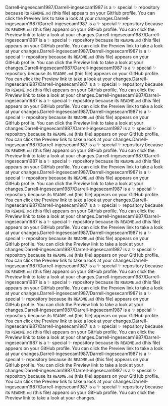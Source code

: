 Darrell-ingesecam1987/Darrell-ingesecam1987 is a ✨ special ✨ repository because its `README.md` (this file) appears on your GitHub profile.
You can click the Preview link to take a look at your changes.Darrell-ingesecam1987/Darrell-ingesecam1987 is a ✨ special ✨ repository because its `README.md` (this file) appears on your GitHub profile.
You can click the Preview link to take a look at your changes.Darrell-ingesecam1987/Darrell-ingesecam1987 is a ✨ special ✨ repository because its `README.md` (this file) appears on your GitHub profile.
You can click the Preview link to take a look at your changes.Darrell-ingesecam1987/Darrell-ingesecam1987 is a ✨ special ✨ repository because its `README.md` (this file) appears on your GitHub profile.
You can click the Preview link to take a look at your changes.Darrell-ingesecam1987/Darrell-ingesecam1987 is a ✨ special ✨ repository because its `README.md` (this file) appears on your GitHub profile.
You can click the Preview link to take a look at your changes.Darrell-ingesecam1987/Darrell-ingesecam1987 is a ✨ special ✨ repository because its `README.md` (this file) appears on your GitHub profile.
You can click the Preview link to take a look at your changes.Darrell-ingesecam1987/Darrell-ingesecam1987 is a ✨ special ✨ repository because its `README.md` (this file) appears on your GitHub profile.
You can click the Preview link to take a look at your changes.Darrell-ingesecam1987/Darrell-ingesecam1987 is a ✨ special ✨ repository because its `README.md` (this file) appears on your GitHub profile.
You can click the Preview link to take a look at your changes.Darrell-ingesecam1987/Darrell-ingesecam1987 is a ✨ special ✨ repository because its `README.md` (this file) appears on your GitHub profile.
You can click the Preview link to take a look at your changes.Darrell-ingesecam1987/Darrell-ingesecam1987 is a ✨ special ✨ repository because its `README.md` (this file) appears on your GitHub profile.
You can click the Preview link to take a look at your changes.Darrell-ingesecam1987/Darrell-ingesecam1987 is a ✨ special ✨ repository because its `README.md` (this file) appears on your GitHub profile.
You can click the Preview link to take a look at your changes.Darrell-ingesecam1987/Darrell-ingesecam1987 is a ✨ special ✨ repository because its `README.md` (this file) appears on your GitHub profile.
You can click the Preview link to take a look at your changes.Darrell-ingesecam1987/Darrell-ingesecam1987 is a ✨ special ✨ repository because its `README.md` (this file) appears on your GitHub profile.
You can click the Preview link to take a look at your changes.Darrell-ingesecam1987/Darrell-ingesecam1987 is a ✨ special ✨ repository because its `README.md` (this file) appears on your GitHub profile.
You can click the Preview link to take a look at your changes.Darrell-ingesecam1987/Darrell-ingesecam1987 is a ✨ special ✨ repository because its `README.md` (this file) appears on your GitHub profile.
You can click the Preview link to take a look at your changes.Darrell-ingesecam1987/Darrell-ingesecam1987 is a ✨ special ✨ repository because its `README.md` (this file) appears on your GitHub profile.
You can click the Preview link to take a look at your changes.Darrell-ingesecam1987/Darrell-ingesecam1987 is a ✨ special ✨ repository because its `README.md` (this file) appears on your GitHub profile.
You can click the Preview link to take a look at your changes.Darrell-ingesecam1987/Darrell-ingesecam1987 is a ✨ special ✨ repository because its `README.md` (this file) appears on your GitHub profile.
You can click the Preview link to take a look at your changes.Darrell-ingesecam1987/Darrell-ingesecam1987 is a ✨ special ✨ repository because its `README.md` (this file) appears on your GitHub profile.
You can click the Preview link to take a look at your changes.Darrell-ingesecam1987/Darrell-ingesecam1987 is a ✨ special ✨ repository because its `README.md` (this file) appears on your GitHub profile.
You can click the Preview link to take a look at your changes.Darrell-ingesecam1987/Darrell-ingesecam1987 is a ✨ special ✨ repository because its `README.md` (this file) appears on your GitHub profile.
You can click the Preview link to take a look at your changes.Darrell-ingesecam1987/Darrell-ingesecam1987 is a ✨ special ✨ repository because its `README.md` (this file) appears on your GitHub profile.
You can click the Preview link to take a look at your changes.Darrell-ingesecam1987/Darrell-ingesecam1987 is a ✨ special ✨ repository because its `README.md` (this file) appears on your GitHub profile.
You can click the Preview link to take a look at your changes.Darrell-ingesecam1987/Darrell-ingesecam1987 is a ✨ special ✨ repository because its `README.md` (this file) appears on your GitHub profile.
You can click the Preview link to take a look at your changes.Darrell-ingesecam1987/Darrell-ingesecam1987 is a ✨ special ✨ repository because its `README.md` (this file) appears on your GitHub profile.
You can click the Preview link to take a look at your changes.Darrell-ingesecam1987/Darrell-ingesecam1987 is a ✨ special ✨ repository because its `README.md` (this file) appears on your GitHub profile.
You can click the Preview link to take a look at your changes.
